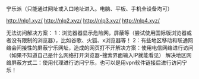 宁乐派（只能通过网址或入口地址进入。电脑、平板、手机全设备均可）

http://nlp1.xyz/
http://nlp2.xyz/
http://nlp3.xyz/
http://nlp4.xyz/


无法访问解决方案：
1：浏览器器显示危险网，屏蔽等（尝试使用国际版浏览器或者没有限制的浏览器），比如谷歌、火狐、x浏览器等！
2：有些地区移动和联通网络会间接性的屏蔽宁乐网址，造成的网页打不开解决方案：使用电信网络进行访问（如果不知道自己是什么网络打开浏览器-搜索界面输入IP就能看见）
解决地区网络屏蔽方式二：使用代理进行访问宁乐，也可以是用vpn软件链接后进行访问宁乐！
